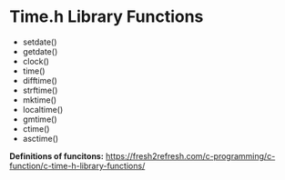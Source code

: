 # Time.h Library Functions
- setdate()
- getdate()
- clock()
- time()
- difftime()
- strftime()
- mktime()
- localtime()
- gmtime()
- ctime()
- asctime()

**Definitions of funcitons:** https://fresh2refresh.com/c-programming/c-function/c-time-h-library-functions/
